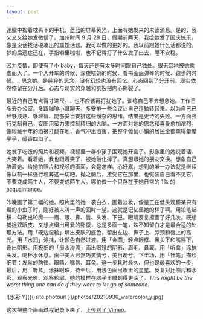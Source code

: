 ```yaml
---
layout: post
---
```


迷朦中掏着枕头下的手机，蓝蓝的屏幕荧光，上面有她发来的未读消息。是的，我又又又给她发微信了。加州时间 9 月 29 日，假期前两天，我给她发了国庆快乐。像是没话找话硬凑出的尴尬话题。我可以做的更好的。我以前跟她什么话都说的。梦的后遗症还在，手指噼里啪啦，也不记得打了什么发了出去，睡不安稳。

因为疫情，即使有了小 baby，每天还是有太多时间跟自己独处。很无奈地被她乘虚而入了。一个人开车的时候、深夜喂奶的时候、看书画画弹琴的时候、跑步的时候。.. 思念她。是纯粹的思念，没有幻想也没有回忆。心态回到了分开前，现实依然停留在分开后。心态与现实的穿越和割裂把内心撕裂了。

最近的自己有点得寸进尺。.. 也不应该再打扰她了。训练自己不去想念她。工作日多去办公室，多跟咖啡小哥聊天，多安排一些会议让自己连轴转起来。以为自己已经够成熟、够理智、能够妥当安排这些纷杂的思绪。结果是史诗的失败。一方面强行克制自己，妄图用蛮力来控制精细的大脑。一方面对她的思念和喜爱愈加浓烈。像珍藏十年的酒被打翻在地，香气冲出酒窖，把整个葡萄小镇的居民全都熏得晕晕乎乎，醇香四溢了。

她发了吃饭的照片和视频。视频里一群小孩子围观她开盒子。影像里的她说着话、大笑着。看着她，我也跟着笑了，被她融化掉了。真想跟她的朋友交换。想象自己陪着她、给她拍照片和视频的画面，会是怎样。心好累。想到的唯一办法就是继续像以前一样强行埋葬这一切吧。抛之脑后，接受它在那里，也假装自己看不见它。不要变成陌生人，不要变成陌生人。哪怕做一个只存在于她日常的 1% 的 acquaintance。

昨晚画了第二幅的她。照片里的她一袭白衣，画着淡妆，像是正在低头观察某只有趣的小虫子时，刚好被人叫一声的回眸一望。这就是记忆里她的样子啊。用铅笔起稿，勾勒出轮廓——眉、眼、鼻、唇、头发、下巴。眼睛反复擦画了好几次。既想捕捉双眼皮、又想点缀出可爱的卧蚕，总是多画一笔，殊不知留白才是最合适的处理方法。用「硬边湿釉」填出皮肤的底色，留出左边、鼻子上、脖颈和唇上的高光。用「水润」涂抹，让颜色自然过渡。用「金圆」轻点眼框、鼻头下和嘴唇下，叠出阴影。用极细的「墨水渗流」画出眼镜的阴影、眉毛、鼻翼。用「听盒」涂抹头发。喝杯水休息。画中美人已然巧笑倩兮，美目盼兮。下半场，用「针笔」描绘细节：发丝的韵律、眼睛、嘴唇、耳朵。这一步耗时最久、但也是最喜欢的一步。最后，用「听盒」涂抹眼珠，待干后，用浅色画出眼里的星星。反复对比照片和水彩，观察光影、观察轮廓，她的模样在脑子里雕刻得更深了。_This might be the worst thing one can do if they want to let go of someone._

![水彩 Y]({{ site.photourl }}/photos/20210930_watercolor_y.jpg)

这次把整个画画过程记录下来了，[上传到了 Vimeo](https://vimeo.com/manage/videos/619669162)。
